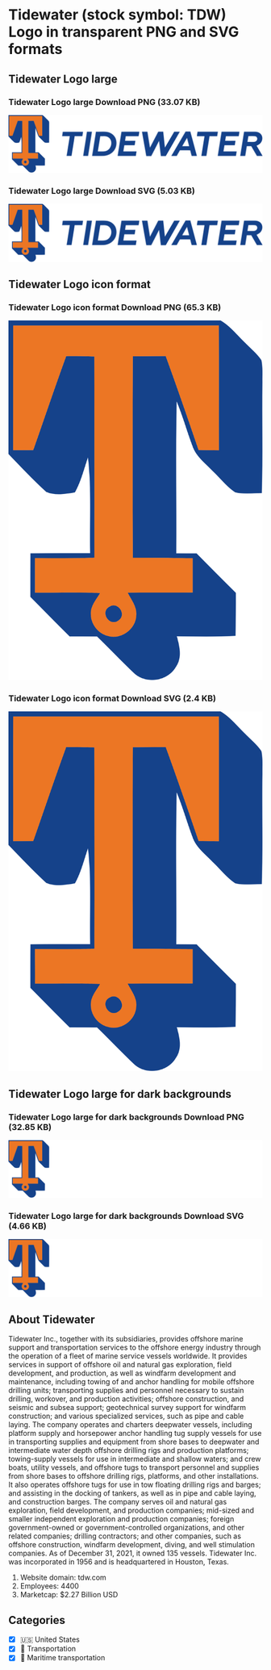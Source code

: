 # Tidewater (stock symbol: TDW) Logo in transparent PNG and SVG formats

## Tidewater Logo large

### Tidewater Logo large Download PNG (33.07 KB)

![Tidewater Logo large Download PNG (33.07 KB)](/img/orig/TDW_BIG-5c3f638c.png)

### Tidewater Logo large Download SVG (5.03 KB)

![Tidewater Logo large Download SVG (5.03 KB)](/img/orig/TDW_BIG-673e7616.svg)

## Tidewater Logo icon format

### Tidewater Logo icon format Download PNG (65.3 KB)

![Tidewater Logo icon format Download PNG (65.3 KB)](/img/orig/TDW-498dc00b.png)

### Tidewater Logo icon format Download SVG (2.4 KB)

![Tidewater Logo icon format Download SVG (2.4 KB)](/img/orig/TDW-1e379410.svg)

## Tidewater Logo large for dark backgrounds

### Tidewater Logo large for dark backgrounds Download PNG (32.85 KB)

![Tidewater Logo large for dark backgrounds Download PNG (32.85 KB)](/img/orig/TDW_BIG.D-f4c59fea.png)

### Tidewater Logo large for dark backgrounds Download SVG (4.66 KB)

![Tidewater Logo large for dark backgrounds Download SVG (4.66 KB)](/img/orig/TDW_BIG.D-56647832.svg)

## About Tidewater

Tidewater Inc., together with its subsidiaries, provides offshore marine support and transportation services to the offshore energy industry through the operation of a fleet of marine service vessels worldwide. It provides services in support of offshore oil and natural gas exploration, field development, and production, as well as windfarm development and maintenance, including towing of and anchor handling for mobile offshore drilling units; transporting supplies and personnel necessary to sustain drilling, workover, and production activities; offshore construction, and seismic and subsea support; geotechnical survey support for windfarm construction; and various specialized services, such as pipe and cable laying. The company operates and charters deepwater vessels, including platform supply and horsepower anchor handling tug supply vessels for use in transporting supplies and equipment from shore bases to deepwater and intermediate water depth offshore drilling rigs and production platforms; towing-supply vessels for use in intermediate and shallow waters; and crew boats, utility vessels, and offshore tugs to transport personnel and supplies from shore bases to offshore drilling rigs, platforms, and other installations. It also operates offshore tugs for use in tow floating drilling rigs and barges; and assisting in the docking of tankers, as well as in pipe and cable laying, and construction barges. The company serves oil and natural gas exploration, field development, and production companies; mid-sized and smaller independent exploration and production companies; foreign government-owned or government-controlled organizations, and other related companies; drilling contractors; and other companies, such as offshore construction, windfarm development, diving, and well stimulation companies. As of December 31, 2021, it owned 135 vessels. Tidewater Inc. was incorporated in 1956 and is headquartered in Houston, Texas.

1. Website domain: tdw.com
2. Employees: 4400
3. Marketcap: $2.27 Billion USD


## Categories
- [x] 🇺🇸 United States
- [x] 🚚 Transportation
- [x] 🚢 Maritime transportation

